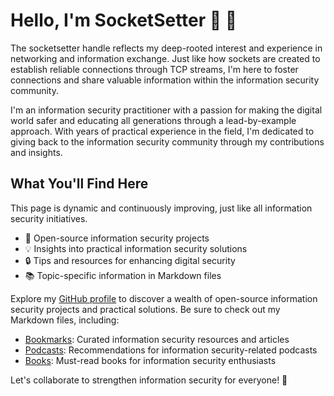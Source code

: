 # Hello, I'm SocketSetter 👋 🔗

The socketsetter handle reflects my deep-rooted interest and experience in networking and information exchange. Just like how sockets are created to establish reliable connections through TCP streams, I'm here to foster connections and share valuable information within the information security community.

I'm an information security practitioner with a passion for making the digital world safer and educating all generations through a lead-by-example approach. With years of practical experience in the field, I'm dedicated to giving back to the information security community through my contributions and insights.

## What You'll Find Here
This page is dynamic and continuously improving, just like all information security initiatives. 
- 🚀 Open-source information security projects
- 💡 Insights into practical information security solutions
- 🔒 Tips and resources for enhancing digital security
- 📚 Topic-specific information in Markdown files



Explore my [GitHub profile](https://github.com/socketsetter/public) to discover a wealth of open-source information security projects and practical solutions. Be sure to check out my Markdown files, including:
- [Bookmarks](https://github.com/socketsetter/public/blob/main/bookmarks.md): Curated information security resources and articles
- [Podcasts](https://github.com/socketsetter/public/blob/main/podcasts.md): Recommendations for information security-related podcasts
- [Books](https://github.com/socketsetter/public/blob/main/books.md): Must-read books for information security enthusiasts

Let's collaborate to strengthen information security for everyone! 🔗
